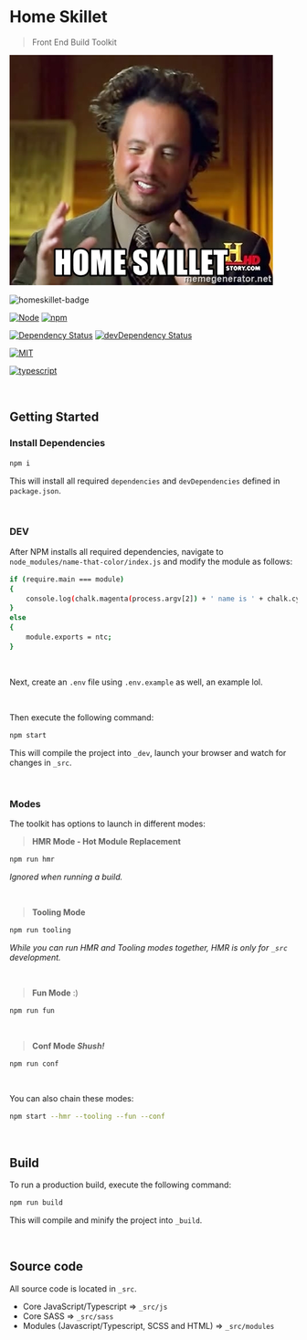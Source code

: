 # Home Skillet

> Front End Build Toolkit


![homeskillet]


![homeskillet-badge]

[![Node][node-image]][node-url] [![npm][npm-image]]()

[![Dependency Status][dep-image]][dep-url] [![devDependency Status][dev-dep-image]][dev-dep-url]

[![MIT][mit-image]][mit-url]

[![typescript]][typescript-url]

<br />

## Getting Started

### Install Dependencies

```sh
npm i
```

This will install all required `dependencies` and `devDependencies` defined in `package.json`.

<br />

### DEV
After NPM installs all required dependencies, navigate to `node_modules/name-that-color/index.js` and modify the module as follows:

```sh
if (require.main === module)
{
    console.log(chalk.magenta(process.argv[2]) + ' name is ' + chalk.cyan(ntc.name(oneColor(process.argv[2]).hex())[1]));
}
else
{
    module.exports = ntc;
}
```

<br />

Next, create an `.env` file using `.env.example` as well, an example lol.

<br />

Then execute the following command:
```sh
npm start
```

This will compile the project into `_dev`, launch your browser and watch for changes in `_src`.

<br />

### Modes

The toolkit has options to launch in different modes:

> __HMR Mode - Hot Module Replacement__

```sh
npm run hmr
```
*Ignored when running a build.*

<br />

> __Tooling Mode__

```sh
npm run tooling
```

*While you can run HMR and Tooling modes together, HMR is only for `_src` development.*

<br />

> __Fun Mode__ :)

```sh
npm run fun
```

<br />

> __Conf Mode *Shush!*__

```sh
npm run conf
```

<br />

You can also chain these modes:

```sh
npm start --hmr --tooling --fun --conf
```

<br />

## Build
To run a production build, execute the following command:

```sh
npm run build
```
This will compile and minify the project into `_build`.

<br />

## Source code
All source code is located in `_src`.

* Core JavaScript/Typescript => `_src/js`
* Core SASS => `_src/sass`
* Modules (Javascript/Typescript, SCSS and HTML) => `_src/modules`



[node-image]: https://img.shields.io/badge/node-%3E%3D%208.x.x-blue.svg?longCache=true&style=flat-square
[node-url]: https://nodejs.org/en/
[npm-url]: https://www.npmjs.com/
[npm-image]: https://img.shields.io/badge/npm-%3E%3D%205.x.x-blue.svg?longCache=true&style=flat-square
[mit-image]: https://img.shields.io/badge/license-MIT-blue.svg?longCache=true&style=flat-square
[mit-url]: https://github.com/jthomas077/home-skillet/blob/master/LICENSE
[dev-dep-image]: https://david-dm.org/jthomas077/home-skillet/dev-status.svg
[dev-dep-url]: https://david-dm.org/jthomas077/home-skillet/?type=dev
[dep-image]: https://david-dm.org/jthomas077/home-skillet/status.svg
[dep-url]: https://david-dm.org/jthomas077/home-skillet
[homeskillet]: toolkit/home-skillet.jpg?raw=true&s=150 "Home Skillet"
[homeskillet-badge]: https://img.shields.io/badge/home%20skillet-sexy-blue.svg?longCache=true&style=flat-square "Home Skillet"
[typescript]: https://img.shields.io/badge/type%20definitions-TypeScript%202.9.2-blue.svg?longCache=true&style=flat-square "TypeScript"
[typescript-url]: https://www.typescriptlang.org/
